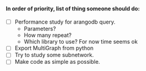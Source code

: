 #### In order of priority, list of thing someone should do:

  * [ ] Performance study for arangodb query.
    - Parameters?
    - How many repeat?
    - Which library to use? For now time seems ok
  * [ ] Export MultiGraph from python
  * [ ] Try to study some subnetwork.
  * [ ] Make code as simple as possible.
